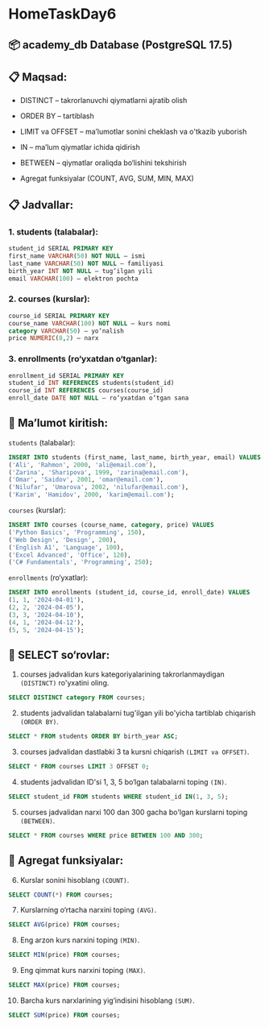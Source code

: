 # HomeTaskDay6

## 📦 academy_db Database (PostgreSQL 17.5)

## 📋 Maqsad:

- DISTINCT – takrorlanuvchi qiymatlarni ajratib olish

- ORDER BY – tartiblash

- LIMIT va OFFSET – ma’lumotlar sonini cheklash va o'tkazib yuborish

- IN – ma’lum qiymatlar ichida qidirish

- BETWEEN – qiymatlar oraliqda bo‘lishini tekshirish

- Agregat funksiyalar (COUNT, AVG, SUM, MIN, MAX)

## 📋 Jadvallar:

### 1. students (talabalar):

```sql
student_id SERIAL PRIMARY KEY
first_name VARCHAR(50) NOT NULL – ismi
last_name VARCHAR(50) NOT NULL – familiyasi
birth_year INT NOT NULL – tug‘ilgan yili
email VARCHAR(100) – elektron pochta
```

### 2. courses (kurslar):

```sql
course_id SERIAL PRIMARY KEY
course_name VARCHAR(100) NOT NULL – kurs nomi
category VARCHAR(50) – yo‘nalish
price NUMERIC(8,2) – narx
```

### 3. enrollments (ro‘yxatdan o‘tganlar):

```sql
enrollment_id SERIAL PRIMARY KEY
student_id INT REFERENCES students(student_id)
course_id INT REFERENCES courses(course_id)
enroll_date DATE NOT NULL – ro‘yxatdan o‘tgan sana
```

## 📌 Ma’lumot kiritish:

`students` (talabalar):

```sql
INSERT INTO students (first_name, last_name, birth_year, email) VALUES
('Ali', 'Rahmon', 2000, 'ali@email.com'),
('Zarina', 'Sharipova', 1999, 'zarina@email.com'),
('Omar', 'Saidov', 2001, 'omar@email.com'),
('Nilufar', 'Umarova', 2002, 'nilufar@email.com'),
('Karim', 'Hamidov', 2000, 'karim@email.com');
```

`courses` (kurslar):

```sql
INSERT INTO courses (course_name, category, price) VALUES
('Python Basics', 'Programming', 150),
('Web Design', 'Design', 200),
('English A1', 'Language', 100),
('Excel Advanced', 'Office', 120),
('C# Fundamentals', 'Programming', 250);
```

`enrollments` (ro‘yxatlar):

```sql
INSERT INTO enrollments (student_id, course_id, enroll_date) VALUES
(1, 1, '2024-04-01'),
(2, 2, '2024-04-05'),
(3, 3, '2024-04-10'),
(4, 1, '2024-04-12'),
(5, 5, '2024-04-15');
```

## 📌 SELECT so‘rovlar:

1. courses jadvalidan kurs kategoriyalarining takrorlanmaydigan `(DISTINCT)` ro'yxatini oling.

```sql
SELECT DISTINCT category FROM courses;
```

2. students jadvalidan talabalarni tug'ilgan yili bo'yicha tartiblab chiqarish `(ORDER BY)`.

```sql
SELECT * FROM students ORDER BY birth_year ASC;
```

3. courses jadvalidan dastlabki 3 ta kursni chiqarish `(LIMIT va OFFSET)`.

```sql
SELECT * FROM courses LIMIT 3 OFFSET 0;
```

4. students jadvalidan ID'si 1, 3, 5 bo‘lgan talabalarni toping `(IN)`.

```sql
SELECT student_id FROM students WHERE student_id IN(1, 3, 5);
```

5. courses jadvalidan narxi 100 dan 300 gacha bo'lgan kurslarni toping `(BETWEEN)`.

```sql
SELECT * FROM courses WHERE price BETWEEN 100 AND 300;
```

## 📌 Agregat funksiyalar:

6. Kurslar sonini hisoblang `(COUNT)`.

```sql
SELECT COUNT(*) FROM courses;
```

7. Kurslarning o‘rtacha narxini toping `(AVG)`.

```sql
SELECT AVG(price) FROM courses;
```

8. Eng arzon kurs narxini toping `(MIN)`.

```sql
SELECT MIN(price) FROM courses;
```

9. Eng qimmat kurs narxini toping `(MAX)`.

```sql
SELECT MAX(price) FROM courses;
```

10. Barcha kurs narxlarining yig‘indisini hisoblang `(SUM)`.

```sql
SELECT SUM(price) FROM courses;
```
